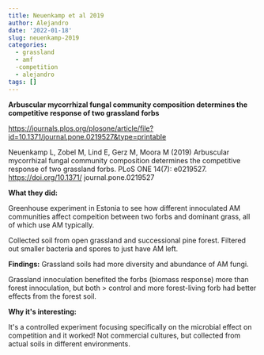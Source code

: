 ```yaml
---
title: Neuenkamp et al 2019
author: Alejandro
date: '2022-01-18'
slug: neuenkamp-2019
categories:
  - grassland
  - amf
  -competition
  - alejandro
tags: []
---
```

**Arbuscular mycorrhizal fungal community composition determines the competitive response of two grassland forbs**

https://journals.plos.org/plosone/article/file?id=10.1371/journal.pone.0219527&type=printable

Neuenkamp L, Zobel M, Lind E, Gerz M, Moora M (2019) Arbuscular mycorrhizal fungal community composition determines the competitive response of two grassland forbs. PLoS ONE 14(7): e0219527. https://doi.org/10.1371/ journal.pone.0219527

**What they did:**

Greenhouse experiment in Estonia to see how different innoculated AM communities affect compeition between two forbs and dominant grass, all of which use AM typically. 

Collected soil from open grassland and successional pine forest. Filtered out smaller bacteria and spores to just have AM left. 

**Findings:**
Grassland soils had more diversity and abundance of AM fungi. 

Grassland innoculation benefited the forbs (biomass response) more than forest innoculation, but both > control and more forest-living forb had better effects from the forest soil. 

**Why it's interesting:**

It's a controlled experiment focusing specifically on the microbial effect on competition and it worked! Not commercial cultures, but collected from actual soils in different environments. 